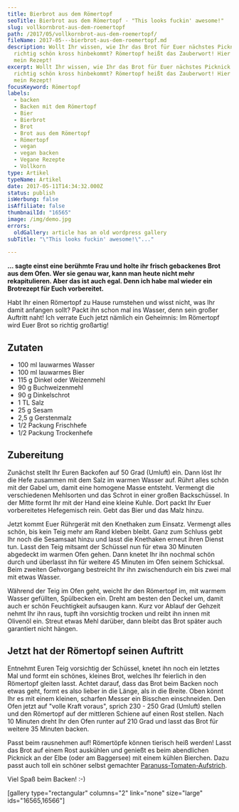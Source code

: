 ```yaml
---
title: Bierbrot aus dem Römertopf
seoTitle: Bierbrot aus dem Römertopf - "This looks fuckin' awesome!"
slug: vollkornbrot-aus-dem-roemertopf
path: /2017/05/vollkornbrot-aus-dem-roemertopf/
fileName: 2017-05---bierbrot-aus-dem-roemertopf.md
description: Wollt Ihr wissen, wie Ihr das Brot für Euer nächstes Picknick so
  richtig schön kross hinbekommt? Römertopf heißt das Zauberwort! Hier kommt
  mein Rezept!
excerpt: Wollt Ihr wissen, wie Ihr das Brot für Euer nächstes Picknick so
  richtig schön kross hinbekommt? Römertopf heißt das Zauberwort! Hier kommt
  mein Rezept!
focusKeyword: Römertopf
labels:
  - backen
  - Backen mit dem Römertopf
  - Bier
  - Bierbrot
  - Brot
  - Brot aus dem Römertopf
  - Römertopf
  - vegan
  - vegan backen
  - Vegane Rezepte
  - Vollkorn
type: Artikel
typeName: Artikel
date: 2017-05-11T14:34:32.000Z
status: publish
isWerbung: false
isAffiliate: false
thumbnailId: "16565"
image: /img/demo.jpg
errors:
  oldGallery: article has an old wordpress gallery
subTitle: "\"This looks fuckin' awesome!\"..."
  
---
```


**... sagte einst eine berühmte Frau und holte ihr frisch gebackenes Brot aus
dem Ofen. Wer sie genau war, kann man heute nicht mehr rekapitulieren. Aber das
ist auch egal. Denn ich habe mal wieder ein Brotrezept für Euch vorbereitet.**

Habt Ihr einen Römertopf zu Hause rumstehen und wisst nicht, was Ihr damit
anfangen sollt? Packt ihn schon mal ins Wasser, denn sein großer Auftritt naht!
Ich verrate Euch jetzt nämlich ein Geheimnis: Im Römertopf wird Euer Brot so
richtig großartig!

## **Zutaten**

- 100 ml lauwarmes Wasser
- 100 ml lauwarmes Bier
- 115 g Dinkel oder Weizenmehl
- 90 g Buchweizenmehl
- 90 g Dinkelschrot
- 1 TL Salz
- 25 g Sesam
- 2,5 g Gerstenmalz
- 1/2 Packung Frischhefe
- 1/2 Packung Trockenhefe

## Zubereitung

Zunächst stellt Ihr Euren Backofen auf 50 Grad (Umluft) ein. Dann löst Ihr die
Hefe zusammen mit dem Salz im warmen Wasser auf. Rührt alles schön mit der Gabel
um, damit eine homogene Masse entsteht. Vermengt die verschiedenen Mehlsorten
und das Schrot in einer großen Backschüssel. In der Mitte formt Ihr mit der Hand
eine kleine Kuhle. Dort packt Ihr Euer vorbereitetes Hefegemisch rein. Gebt das
Bier und das Malz hinzu.

Jetzt kommt Euer Rührgerät mit den Knethaken zum Einsatz. Vermengt alles schön,
bis kein Teig mehr am Rand kleben bleibt. Ganz zum Schluss gebt Ihr noch die
Sesamsaat hinzu und lasst die Knethaken erneut ihren Dienst tun. Lasst den Teig
mitsamt der Schüssel nun für etwa 30 Minuten abgedeckt im warmen Ofen gehen.
Dann knetet Ihr ihn nochmal schön durch und überlasst ihn für weitere 45 Minuten
im Ofen seinem Schicksal. Beim zweiten Gehvorgang bestreicht Ihr ihn
zwischendurch ein bis zwei mal mit etwas Wasser.

Während der Teig im Ofen geht, weicht Ihr den Römertopf im, mit warmem Wasser
gefüllten, Spülbecken ein. Dreht am besten den Deckel um, damit auch er schön
Feuchtigkeit aufsaugen kann. Kurz vor Ablauf der Gehzeit nehmt Ihr ihn raus,
tupft ihn vorsichtig trocken und reibt ihn innen mit Olivenöl ein. Streut etwas
Mehl darüber, dann bleibt das Brot später auch garantiert nicht hängen.

## Jetzt hat der Römertopf seinen Auftritt

Entnehmt Euren Teig vorsichtig der Schüssel, knetet ihn noch ein letztes Mal und
formt ein schönes, kleines Brot, welches Ihr feierlich in den Römertopf gleiten
lasst. Achtet darauf, dass das Brot beim Backen noch etwas geht, formt es also
lieber in die Länge, als in die Breite. Oben könnt Ihr es mit einem kleinen,
scharfen Messer ein Bisschen einschneiden. Den Ofen jetzt auf "volle Kraft
voraus", sprich 230 - 250 Grad (Umluft) stellen und den Römertopf auf der
mittleren Schiene auf einen Rost stellen. Nach 10 Minuten dreht Ihr den Ofen
runter auf 210 Grad und lasst das Brot für weitere 35 Minuten backen.

Passt beim rausnehmen auf! Römertöpfe können tierisch heiß werden! Lasst das
Brot auf einem Rost auskühlen und genießt es beim abendlichen Picknick an der
Elbe (oder am Baggersee) mit einem kühlen Bierchen. Dazu passt auch toll ein
schöner selbst gemachter
[Paranuss-Tomaten-Aufstrich](/2015/09/diy-paranuss-tomaten-brotaufstrich/).

Viel Spaß beim Backen! :-)

[gallery type="rectangular" columns="2" link="none" size="large"
ids="16565,16566"]

&nbsp;

  